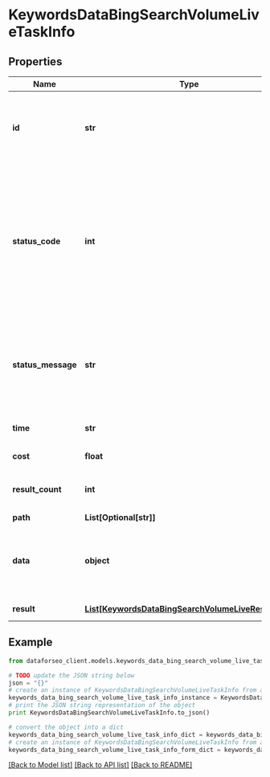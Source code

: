 # KeywordsDataBingSearchVolumeLiveTaskInfo


## Properties

Name | Type | Description | Notes
------------ | ------------- | ------------- | -------------
**id** | **str** | task identifier unique task identifier in our system in the UUID format | [optional] 
**status_code** | **int** | status code of the task generated by DataForSEO, can be within the following range: 10000-60000 you can find the full list of the response codes here | [optional] 
**status_message** | **str** | informational message of the task you can find the full list of general informational messages here | [optional] 
**time** | **str** | execution time, seconds | [optional] 
**cost** | **float** | total tasks cost, USD | [optional] 
**result_count** | **int** | number of elements in the result array | [optional] 
**path** | **List[Optional[str]]** | URL path | [optional] 
**data** | **object** | contains the same parameters that you specified in the POST request | [optional] 
**result** | [**List[KeywordsDataBingSearchVolumeLiveResultInfo]**](KeywordsDataBingSearchVolumeLiveResultInfo.md) | array of results | [optional] 

## Example

```python
from dataforseo_client.models.keywords_data_bing_search_volume_live_task_info import KeywordsDataBingSearchVolumeLiveTaskInfo

# TODO update the JSON string below
json = "{}"
# create an instance of KeywordsDataBingSearchVolumeLiveTaskInfo from a JSON string
keywords_data_bing_search_volume_live_task_info_instance = KeywordsDataBingSearchVolumeLiveTaskInfo.from_json(json)
# print the JSON string representation of the object
print KeywordsDataBingSearchVolumeLiveTaskInfo.to_json()

# convert the object into a dict
keywords_data_bing_search_volume_live_task_info_dict = keywords_data_bing_search_volume_live_task_info_instance.to_dict()
# create an instance of KeywordsDataBingSearchVolumeLiveTaskInfo from a dict
keywords_data_bing_search_volume_live_task_info_form_dict = keywords_data_bing_search_volume_live_task_info.from_dict(keywords_data_bing_search_volume_live_task_info_dict)
```
[[Back to Model list]](../README.md#documentation-for-models) [[Back to API list]](../README.md#documentation-for-api-endpoints) [[Back to README]](../README.md)


